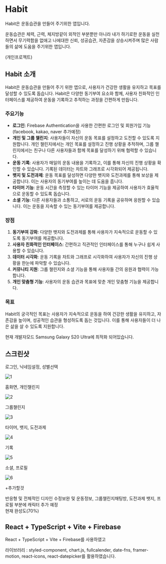 # Habit

Habit은 운동습관을 만들어 주기위한 앱입니다.

운동습관은 체력, 근력, 체지방같이 외적인 부분뿐만 아니라
내가 하기로한 운동을 실천하면서 무기력함을 없애고 나에대한 신뢰, 성공습관, 자존감을 상승시켜주며 많은 사람들의 삶에 도움을 주기위한 앱입니다.

(개인프로젝트)

## Habit 소개

Habit은 운동습관을 만들어 주기 위한 앱으로, 사용자가 건강한 생활을 유지하고 목표를 달성할 수 있도록 돕습니다. Habit은 다양한 동기부여 요소와 함께, 사용자 친화적인 인터페이스를 제공하여 운동을 기록하고 추적하는 과정을 간편하게 만듭니다.

### 주요기능

- **로그인**: Firebase Authentication을 사용한 간편한 로그인 및 회원가입 기능 (facebook, kakao, naver 추가예정)
- **개인 및 그룹 챌린지**: 사용자들이 자신의 운동 목표를 설정하고 도전할 수 있도록 지원합니다. 개인 챌린지에서는 개인 목표를 설정하고 진행 상황을 추적하며, 그룹 챌린지에서는 친구나 다른 사용자들과 함께 목표를 달성하기 위해 협력할 수 있습니다.
- **운동 기록**: 사용자가 매일의 운동 내용을 기록하고, 이를 통해 자신의 진행 상황을 확인할 수 있습니다. 기록된 데이터는 차트와 그래프로 시각화되어 제공됩니다.
- **뱃지 및 도전과제**: 운동 목표를 달성하면 다양한 뱃지와 도전과제를 통해 보상을 제공합니다. 이는 사용자의 동기부여를 높이는 데 도움을 줍니다.
- **타이머 기능**: 운동 시간을 측정할 수 있는 타이머 기능을 제공하여 사용자가 효율적으로 운동할 수 있도록 돕습니다.
- **소셜 기능**: 다른 사용자들과 소통하고, 서로의 운동 기록을 공유하며 응원할 수 있습니다. 이는 운동을 지속할 수 있는 동기부여를 제공합니다.

### 장점

1. **동기부여 강화**: 다양한 뱃지와 도전과제를 통해 사용자가 지속적으로 운동할 수 있도록 동기부여를 제공합니다.
2. **사용자 친화적인 인터페이스**: 간편하고 직관적인 인터페이스를 통해 누구나 쉽게 사용할 수 있습니다.
3. **데이터 시각화**: 운동 기록을 차트와 그래프로 시각화하여 사용자가 자신의 진행 상황을 한눈에 파악할 수 있습니다.
4. **커뮤니티 지원**: 그룹 챌린지와 소셜 기능을 통해 사용자들 간의 응원과 협력이 가능합니다.
5. **개인 맞춤형 기능**: 사용자의 운동 습관과 목표에 맞춘 개인 맞춤형 기능을 제공합니다.

### 목표

Habit의 궁극적인 목표는 사용자가 지속적으로 운동을 하여 건강한 생활을 유지하고, 자존감을 높이며, 성공적인 습관을 형성하도록 돕는 것입니다. 이를 통해 사용자들이 더 나은 삶을 살 수 있도록 지원합니다.

현재 개발자모드 Samsung Galaxy S20 Ultra에 최적화 되어있습니다.

## 스크린샷

로그인, 닉네임설정, 성별선택

![1](https://github.com/kangdongu/exercise/assets/162076741/e73be311-a56a-4566-8308-9d51fbabc3c2)


홈화면, 개인챌린지

![2](https://github.com/kangdongu/exercise/assets/162076741/eb5711a9-7d5a-4e1c-8433-c8e48ede5c26)


그룹챌린지

![3](https://github.com/kangdongu/exercise/assets/162076741/479213f6-91f8-466f-963a-47813cdfbb6c)


타이머, 뱃지, 도전과제

![4](https://github.com/kangdongu/exercise/assets/162076741/814d159f-4177-4f8a-80a9-4401555417d2)


기록

![5](https://github.com/kangdongu/exercise/assets/162076741/f2d6607e-0a03-4785-bf7b-11e9adc060b5)


소셜, 프로필

![6](https://github.com/kangdongu/exercise/assets/162076741/1ec28212-7212-4cc2-9246-e910d3d5a7bc)

+추가할것

반응형 및 전체적인 디자인 수정보완 및 운동정보, 그룹챌린지채팅방, 도전과제 뱃지, 프로필 부분에 캐릭터 추가 예정<br /> 현재 완성도(70%)

## React + TypeScript + Vite + Firebase 

React + TypeScript + Vite + Firebase를 사용하였고

라이브러리 : styled-component, chart.js, fullcalender, date-fns, framer-motion, react-icons, react-datepicker를 활용하였습니다.






